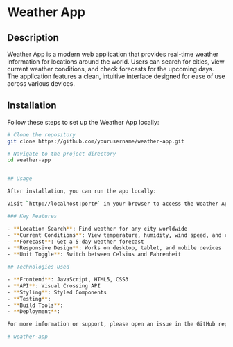 # Weather App

## Description

Weather App is a modern web application that provides real-time weather information for locations around the world. Users can search for cities, view current weather conditions, and check forecasts for the upcoming days. The application features a clean, intuitive interface designed for ease of use across various devices.

## Installation

Follow these steps to set up the Weather App locally:

```bash
# Clone the repository
git clone https://github.com/yourusername/weather-app.git

# Navigate to the project directory
cd weather-app


## Usage

After installation, you can run the app locally:

Visit `http://localhost:port#` in your browser to access the Weather App.

### Key Features

- **Location Search**: Find weather for any city worldwide
- **Current Conditions**: View temperature, humidity, wind speed, and conditions
- **Forecast**: Get a 5-day weather forecast
- **Responsive Design**: Works on desktop, tablet, and mobile devices
- **Unit Toggle**: Switch between Celsius and Fahrenheit

## Technologies Used

- **Frontend**: JavaScript, HTML5, CSS3
- **API**: Visual Crossing API
- **Styling**: Styled Components
- **Testing**:
- **Build Tools**: 
- **Deployment**: 

For more information or support, please open an issue in the GitHub repository.

# weather-app